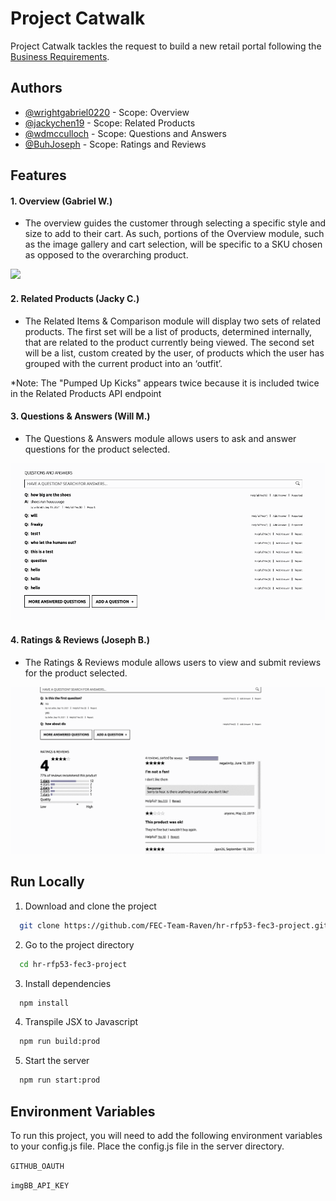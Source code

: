 # Project Catwalk

Project Catwalk tackles the request to build a new retail portal following the [Business Requirements](https://docs.google.com/document/d/1KAqduzY8ae3DYrSoCL1i23qHe95zJRYFulqMk-sGLWY/edit?usp=sharing).  

## Authors

- [@wrightgabriel0220](https://github.com/wrightgabriel0220) - Scope: Overview
- [@jackychen19](https://github.com/jackychen19) - Scope: Related Products
- [@wdmcculloch](https://github.com/wdmcculloch) - Scope: Questions and Answers
- [@BuhJoseph](https://www.github.com/BuhJoseph) - Scope: Ratings and Reviews



## Features

#### 1. Overview (Gabriel W.)
- The overview guides the customer through selecting a specific style and size to add to their cart. As such, portions of the Overview module, such as the image gallery and cart selection, will be specific to a SKU chosen as opposed to the overarching product.

<img src="/demo/overview-demo.gif?raw=true" width="700px">

#### 2. Related Products (Jacky C.)
- The Related Items & Comparison module will display two sets of related products.  The first set will be a list of products, determined internally, that are related to the product currently being viewed.  The second set will be a list, custom created by the user, of products which the user has grouped with the current product into an ‘outfit’.

*Note: The "Pumped Up Kicks" appears twice because it is included twice in the Related Products API endpoint


#### 3. Questions & Answers (Will M.)
- The Questions & Answers module allows users to ask and answer questions for the product selected.

<img src="/demo/questions-demo.gif?raw=true" width="700px">

#### 4. Ratings & Reviews (Joseph B.)
- The Ratings & Reviews module allows users to view and submit reviews for the product selected.

<img src="/demo/reviews-demo.gif?raw=true" width="700px">


## Run Locally

1. Download and clone the project

```bash
  git clone https://github.com/FEC-Team-Raven/hr-rfp53-fec3-project.git
```

2. Go to the project directory

```bash
  cd hr-rfp53-fec3-project
```

3. Install dependencies

```bash
  npm install
```

4. Transpile JSX to Javascript

```bash
  npm run build:prod
```

5. Start the server

```bash
  npm run start:prod
```

  
## Environment Variables

To run this project, you will need to add the following environment variables to your config.js file. Place the config.js file in the server directory.

`GITHUB_OAUTH`

`imgBB_API_KEY`
